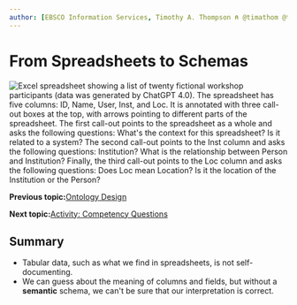 ```yaml
---
author: [EBSCO Information Services, Timothy A. Thompson ⍝ @timathom @timathom@indieweb.social]
---
```


# From Spreadsheets to Schemas

![Excel spreadsheet showing a list of twenty fictional workshop participants (data was generated by ChatGPT 4.0). The spreadsheet has five columns: ID, Name, User, Inst, and Loc. It is annotated with three call-out boxes at the top, with arrows pointing to different parts of the spreadsheet. The first call-out points to the spreadsheet as a whole and asks the following questions: What's the context for this spreadsheet? Is it related to a system? The second call-out points to the Inst column and asks the following questions: Institution? What is the relationship between Person and Institution? Finally, the third call-out points to the Loc column and asks the following questions: Does Loc mean Location? Is it the location of the Institution or the Person?](../../submaps/../img/ontology/participants.svg "From Spreadsheets to Triples")

**Previous topic:**[Ontology Design](../../day_1/lesson_3/ontology_design_2.md)

**Next topic:**[Activity: Competency Questions](../../day_1/lesson_3/activity_competency_questions.md)

## Summary

-   Tabular data, such as what we find in spreadsheets, is not self-documenting.
-   We can guess about the meaning of columns and fields, but without a **semantic** schema, we can't be sure that our interpretation is correct.

